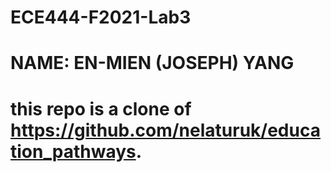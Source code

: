 # ECE444-F2021-Lab3
# NAME: EN-MIEN (JOSEPH) YANG
# this   repo   is   a   clone   of https://github.com/nelaturuk/education_pathways.

